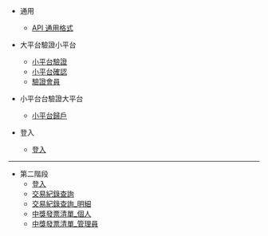 - 通用
  - [API 通用格式](./信吉/通用)
- 大平台驗證小平台
  - [小平台驗證](./信吉/小平台驗證)
  - [小平台確認](./信吉/小平台確認)
  - [驗證會員](./信吉/驗證會員)
- 小平台台驗證大平台
  - [小平台歸戶](./信吉/小平台歸戶)
- 登入

  - [登入](./信吉/登入)

---

- 第二階段
  - [登入](./信吉/登入)
  - [交易紀錄查詢](./信吉/交易紀錄查詢)
  - [交易紀錄查詢\_明細](./信吉/交易紀錄查詢_明細)
  - [中獎發票清單\_個人](./信吉/中獎發票清單_個人)
  - [中獎發票清單\_管理員](./信吉/中獎發票清單_管理員)
